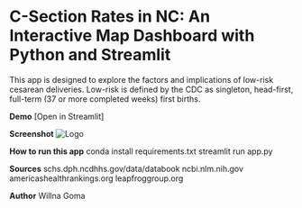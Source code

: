 <h1><strong>C-Section Rates in NC: An Interactive Map Dashboard with Python and Streamlit </strong></h1>

This app is designed to explore the factors and implications of low-risk cesarean deliveries.  Low-risk is defined by the CDC as singleton, head-first, full-term (37 or more completed weeks) first births. 

**Demo**
[Open in Streamlit]

**Screenshot**
![Logo](/Users/lorrainegoma/Desktop/CSectionsNC/GitHubScreenshot.png)

**How to run this app**
conda install requirements.txt
streamlit run app.py

**Sources**
schs.dph.ncdhhs.gov/data/databook 
ncbi.nlm.nih.gov
americashealthrankings.org
leapfroggroup.org

**Author**
Willna Goma
